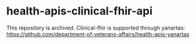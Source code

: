 # health-apis-clinical-fhir-api
This repository is archived. Clinical-fhir is supported through yanartas: https://github.com/department-of-veterans-affairs/health-apis-yanartas